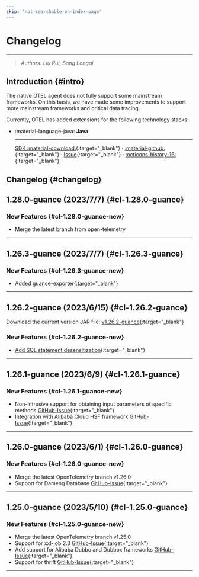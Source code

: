 ```yaml
---
skip: 'not-searchable-on-index-page'
---
```


# Changelog

---

> *Authors: Liu Rui, Song Longqi*

## Introduction {#intro}

The native OTEL agent does not fully support some mainstream frameworks. On this basis, we have made some improvements to support more mainstream frameworks and critical data tracing.

Currently, OTEL has added extensions for the following technology stacks:

<!-- markdownlint-disable MD046 MD030 -->
<div class="grid cards" markdown>

-   :material-language-java: __Java__

    ---

    [SDK :material-download:](https://static.guance.com/dd-image/opentelemetry-javaagent.jar){:target="_blank"} ·
    [:material-github:](https://github.com/GuanceCloud/opentelemetry-java-instrumentation){:target="_blank"} ·
    [Issue](https://github.com/GuanceCloud/opentelemetry-java-instrumentation/issues/new){:target="_blank"} ·
    [:octicons-history-16:](https://github.com/GuanceCloud/opentelemetry-java-instrumentation/releases){:target="_blank"}

</div>
<!-- markdownlint-enable -->

## Changelog {#changelog}

<!--

The changelog can refer to the basic paradigm of Datakit:

## 1.2.3(2022/12/12) {#cl-1.2.3}
This release mainly includes the following updates:

### New Features {#cl-1.2.3-new}
### Bug Fixes {#cl-1.2.3-fix}
### Optimizations {#cl-1.2.3-opt}
### Compatibility Changes {#cl-1.2.3-brk}

--->

## 1.28.0-guance (2023/7/7) {#cl-1.28.0-guance}

### New Features {#cl-1.28.0-guance-new}

- Merge the latest branch from open-telemetry

---

## 1.26.3-guance (2023/7/7) {#cl-1.26.3-guance}

### New Features {#cl-1.26.3-guance-new}

- Added [guance-exporter](https://github.com/GuanceCloud/opentelemetry-java-instrumentation/issues/17){:target="_blank"}

---

## 1.26.2-guance (2023/6/15) {#cl-1.26.2-guance}
Download the current version JAR file: [v1.26.2-guance](https://static.guance.com/dd-image/opentelemetry-javaagent-1.26.2-guance.jar){:target="_blank"}

### New Features {#cl-1.26.2-guance-new}

- [Add SQL statement desensitization](https://github.com/GuanceCloud/opentelemetry-java-instrumentation/issues/15){:target="_blank"}

---

## 1.26.1-guance (2023/6/9) {#cl-1.26.1-guance}

### New Features {#cl-1.26.1-guance-new}

- Non-intrusive support for obtaining input parameters of specific methods [GitHub-Issue](https://github.com/GuanceCloud/opentelemetry-java-instrumentation/issues/12){:target="_blank"}
- Integration with Alibaba Cloud HSF framework [GitHub-Issue](https://github.com/GuanceCloud/opentelemetry-java-instrumentation/issues/12){:target="_blank"}

---

## 1.26.0-guance (2023/6/1) {#cl-1.26.0-guance}

### New Features {#cl-1.26.0-guance-new}

- Merge the latest OpenTelemetry branch v1.26.0
- Support for Dameng Database [GitHub-Issue](https://github.com/GuanceCloud/opentelemetry-java-instrumentation/issues/5){:target="_blank"}

---

## 1.25.0-guance (2023/5/10) {#cl-1.25.0-guance}

### New Features {#cl-1.25.0-guance-new}

- Merge the latest OpenTelemetry branch v1.25.0
- Support for xxl-job 2.3 [GitHub-Issue](https://github.com/GuanceCloud/opentelemetry-java-instrumentation/issues/1){:target="_blank"}
- Add support for Alibaba Dubbo and Dubbox frameworks [GitHub-Issue](https://github.com/GuanceCloud/opentelemetry-java-instrumentation/issues/2){:target="_blank"}
- Support for thrift [GitHub-Issue](https://github.com/GuanceCloud/opentelemetry-java-instrumentation/issues/3){:target="_blank"}

---